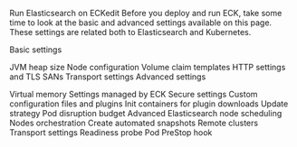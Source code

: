 Run Elasticsearch on ECKedit
Before you deploy and run ECK, take some time to look at the basic and advanced settings available on this page. These settings are related both to Elasticsearch and Kubernetes.

Basic settings

JVM heap size
Node configuration
Volume claim templates
HTTP settings and TLS SANs
Transport settings
Advanced settings

Virtual memory
Settings managed by ECK
Secure settings
Custom configuration files and plugins
Init containers for plugin downloads
Update strategy
Pod disruption budget
Advanced Elasticsearch node scheduling
Nodes orchestration
Create automated snapshots
Remote clusters
Transport settings
Readiness probe
Pod PreStop hook
